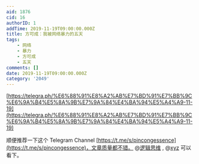```yaml
---
aid: 1876
cid: 16
authorID: 1
addTime: 2019-11-19T09:00:00.000Z
title: 方可成：我被网络暴力的五天
tags:
    - 网络
    - 暴力
    - 方可成
    - 五天
comments: []
date: 2019-11-19T09:00:00.000Z
category: '2049'
---
```


[https://telegra.ph/%E6%88%91%E8%A2%AB%E7%BD%91%E7%BB%9C%E6%9A%B4%E5%8A%9B%E7%9A%84%E4%BA%94%E5%A4%A9-11-19](https://telegra.ph/%E6%88%91%E8%A2%AB%E7%BD%91%E7%BB%9C%E6%9A%B4%E5%8A%9B%E7%9A%84%E4%BA%94%E5%A4%A9-11-19)

顺便推荐一下这个 Telegram Channel [https://t.me/s/pincongessence](https://t.me/s/pincongessence)，文章质量都不错。 @[逻辑思维](/member/%E9%80%BB%E8%BE%91%E6%80%9D%E7%BB%B4) , @[xyz](/member/xyz) 可以看下。
